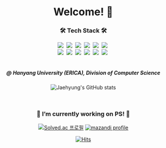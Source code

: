 <div align="center">
  <h1 align="center">Welcome! 👋 </h1>
  <h3 align="center">🛠 Tech Stack 🛠</h3>
  <img src="https://img.shields.io/badge/ReactJS-61DBFB?style=flat-square&logo=React&logoColor=black"/></a>&nbsp;
  <img src="https://img.shields.io/badge/Python-3766AB?style=flat-square&logo=Python&logoColor=white"/></a>&nbsp;
  <img src="https://img.shields.io/badge/C-A8B9CC?style=flat-square&logo=C&logoColor=white"/></a>&nbsp;
  <img src="https://img.shields.io/badge/C++-00599C?style=flat-square&logo=C%2B%2B&logoColor=white"/></a>&nbsp;
  <img src="https://img.shields.io/badge/C%23-239120?style=flat-square&logo=CSharp&logoColor=white"/></a>&nbsp;
  <img src="https://img.shields.io/badge/VB.NET-512BD4?style=flat-square&logo=.NET&logoColor=white"/></a>&nbsp
  <br>
  <img src="https://img.shields.io/badge/Java-007396?style=flat-square&logo=Java&logoColor=white"/></a>&nbsp;
  <img src="https://img.shields.io/badge/HTML-E34F26?style=flat-square&logo=HTML5&logoColor=white"/></a>&nbsp;
  <img src="https://img.shields.io/badge/CSS-1572B6?style=flat-square&logo=CSS3&logoColor=white"/></a>&nbsp;
  <img src="https://img.shields.io/badge/Arduino-00979D?style=flat-square&logo=Arduino&logoColor=white"/></a>&nbsp;
  <img src="https://img.shields.io/badge/Android-3DDC84?style=flat-square&logo=Android&logoColor=white"/></a>&nbsp;
  <img src="https://img.shields.io/badge/Photoshop-31A8FF?style=flat-square&logo=Adobe Photoshop&logoColor=white"/></a>&nbsp;
  <br>
</div>
<br>
<div align="center">
  <h5 align="center">@ Hanyang University (ERICA), Division of Computer Science</h5>
  
  ![Jaehyung's GitHub stats](https://github-readme-stats.vercel.app/api?username=devITae&theme=buefy&show_icons=true&count_private=true)
</div>
<br>
<div align="center">
  <h3 align="center">🔭 I’m currently working on PS! 🌱</h3>
  
  [![Solved.ac 프로필](http://mazassumnida.wtf/api/v2/generate_badge?boj=itae)](https://solved.ac/itae) 
  [![mazandi profile](http://mazandi.herokuapp.com/api?handle=itae&theme=warm)](https://solved.ac/itae) 
  <br>
  
  [![Hits](https://hits.seeyoufarm.com/api/count/incr/badge.svg?url=https%3A%2F%2Fgithub.com%2FdevITae&count_bg=%2379C83D&title_bg=%23555555&icon=&icon_color=%23E7E7E7&title=hits&edge_flat=false)](https://hits.seeyoufarm.com)
</div>


<!--
**devITae/devITae** is a ✨ _special_ ✨ repository because its `README.md` (this file) appears on your GitHub profile.

Here are some ideas to get you started:

- 🔭 I’m currently working on ...
- 🌱 I’m currently learning ...
- 👯 I’m looking to collaborate on ...
- 🤔 I’m looking for help with ...
- 💬 Ask me about ...
- 📫 How to reach me: ...
- 😄 Pronouns: ...
- ⚡ Fun fact: ...
-->
